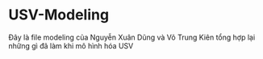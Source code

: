 # USV-Modeling
Đây là file modeling của Nguyễn Xuân Dũng và Võ Trung Kiên tổng hợp lại những gì đã làm khi mô hình hóa USV
